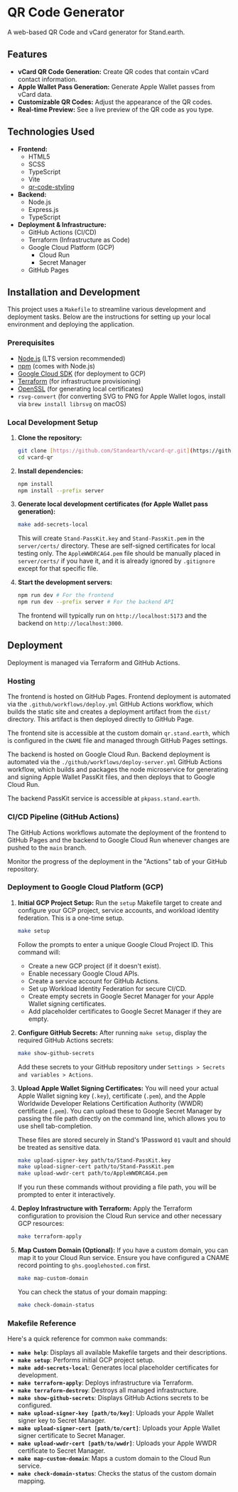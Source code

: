 # QR Code Generator

A web-based QR Code and vCard generator for Stand.earth.

## Features

*   **vCard QR Code Generation:** Create QR codes that contain vCard contact information.
*   **Apple Wallet Pass Generation:** Generate Apple Wallet passes from vCard data.
*   **Customizable QR Codes:** Adjust the appearance of the QR codes.
*   **Real-time Preview:** See a live preview of the QR code as you type.

## Technologies Used

*   **Frontend:**
    *   HTML5
    *   SCSS
    *   TypeScript
    *   Vite
    *   [qr-code-styling](https://github.com/kozakdenys/qr-code-styling#readme)
*   **Backend:**
    *   Node.js
    *   Express.js
    *   TypeScript
*   **Deployment & Infrastructure:**
    *   GitHub Actions (CI/CD)
    *   Terraform (Infrastructure as Code)
    *   Google Cloud Platform (GCP)
        *   Cloud Run
        *   Secret Manager
    *   GitHub Pages

## Installation and Development

This project uses a `Makefile` to streamline various development and deployment tasks. Below are the instructions for setting up your local environment and deploying the application.

### Prerequisites

- [Node.js](https://nodejs.org/en/download/) (LTS version recommended)
- [npm](https://www.npmjs.com/get-npm) (comes with Node.js)
- [Google Cloud SDK](https://cloud.google.com/sdk/docs/install) (for deployment to GCP)
- [Terraform](https://www.terraform.io/downloads.html) (for infrastructure provisioning)
- [OpenSSL](https://www.openssl.org/source/) (for generating local certificates)
- `rsvg-convert` (for converting SVG to PNG for Apple Wallet logos, install via `brew install librsvg` on macOS)

### Local Development Setup

1.  **Clone the repository:**

    ```bash
    git clone [https://github.com/Standearth/vcard-qr.git](https://github.com/Standearth/vcard-qr.git)
    cd vcard-qr
    ```

2.  **Install dependencies:**

    ```bash
    npm install
    npm install --prefix server
    ```

3.  **Generate local development certificates (for Apple Wallet pass generation):**

    ```bash
    make add-secrets-local
    ```

    This will create `Stand-PassKit.key` and `Stand-PassKit.pem` in the `server/certs/` directory. These are self-signed certificates for local testing only. The `AppleWWDRCAG4.pem` file should be manually placed in `server/certs/` if you have it, and it is already ignored by `.gitignore` except for that specific file.

4.  **Start the development servers:**
    ```bash
    npm run dev # For the frontend
    npm run dev --prefix server # For the backend API
    ```
    The frontend will typically run on `http://localhost:5173` and the backend on `http://localhost:3000`.

## Deployment

Deployment is managed via Terraform and GitHub Actions.

### Hosting

The frontend is hosted on GitHub Pages. Frontend deployment is automated via the `.github/workflows/deploy.yml` GitHub Actions workflow, which builds the static site and creates a deployment artifact from the `dist/` directory. This artifact is then deployed directly to GitHub Page.

The frontend site is accessible at the custom domain `qr.stand.earth`, which is configured in the `CNAME` file and managed through GitHub Pages settings.

The backend is hosted on Google Cloud Run. Backend deployment is automated via the `./github/workflows/deploy-server.yml` GitHub Actions workflow, which builds and packages the node microservice for generating and signing Apple Wallet PassKit files, and then deploys that to Google Cloud Run.

The backend PassKit service is accessible at `pkpass.stand.earth`.

### CI/CD Pipeline (GitHub Actions)

The GitHub Actions workflows automate the deployment of the frontend to GitHub Pages and the backend to Google Cloud Run whenever changes are pushed to the `main` branch.

Monitor the progress of the deployment in the "Actions" tab of your GitHub repository.

### Deployment to Google Cloud Platform (GCP)

1.  **Initial GCP Project Setup:**
    Run the `setup` Makefile target to create and configure your GCP project, service accounts, and workload identity federation. This is a one-time setup.

    ```bash
    make setup
    ```

    Follow the prompts to enter a unique Google Cloud Project ID. This command will:
    - Create a new GCP project (if it doesn't exist).
    - Enable necessary Google Cloud APIs.
    - Create a service account for GitHub Actions.
    - Set up Workload Identity Federation for secure CI/CD.
    - Create empty secrets in Google Secret Manager for your Apple Wallet signing certificates.
    - Add placeholder certificates to Google Secret Manager if they are empty.

2.  **Configure GitHub Secrets:**
    After running `make setup`, display the required GitHub Actions secrets:

    ```bash
    make show-github-secrets
    ```

    Add these secrets to your GitHub repository under `Settings > Secrets and variables > Actions`.

3.  **Upload Apple Wallet Signing Certificates:**
    You will need your actual Apple Wallet signing key (`.key`), certificate (`.pem`), and the Apple Worldwide Developer Relations Certification Authority (WWDR) certificate (`.pem`). You can upload these to Google Secret Manager by passing the file path directly on the command line, which allows you to use shell tab-completion.

    These files are stored securely in Stand's 1Password `01` vault and should be treated as sensitive data.

    ```bash
    make upload-signer-key path/to/Stand-PassKit.key
    make upload-signer-cert path/to/Stand-PassKit.pem
    make upload-wwdr-cert path/to/AppleWWDRCAG4.pem
    ```

    If you run these commands without providing a file path, you will be prompted to enter it interactively.

4.  **Deploy Infrastructure with Terraform:**
    Apply the Terraform configuration to provision the Cloud Run service and other necessary GCP resources:

    ```bash
    make terraform-apply
    ```

5.  **Map Custom Domain (Optional):**
    If you have a custom domain, you can map it to your Cloud Run service. Ensure you have configured a CNAME record pointing to `ghs.googlehosted.com` first.
    ```bash
    make map-custom-domain
    ```
    You can check the status of your domain mapping:
    ```bash
    make check-domain-status
    ```

### Makefile Reference

Here's a quick reference for common `make` commands:

- **`make help`**: Displays all available Makefile targets and their descriptions.
- **`make setup`**: Performs initial GCP project setup.
- **`make add-secrets-local`**: Generates local placeholder certificates for development.
- **`make terraform-apply`**: Deploys infrastructure via Terraform.
- **`make terraform-destroy`**: Destroys all managed infrastructure.
- **`make show-github-secrets`**: Displays GitHub Actions secrets to be configured.
- **`make upload-signer-key [path/to/key]`**: Uploads your Apple Wallet signer key to Secret Manager.
- **`make upload-signer-cert [path/to/cert]`**: Uploads your Apple Wallet signer certificate to Secret Manager.
- **`make upload-wwdr-cert [path/to/wwdr]`**: Uploads your Apple WWDR certificate to Secret Manager.
- **`make map-custom-domain`**: Maps a custom domain to the Cloud Run service.
- **`make check-domain-status`**: Checks the status of the custom domain mapping.
